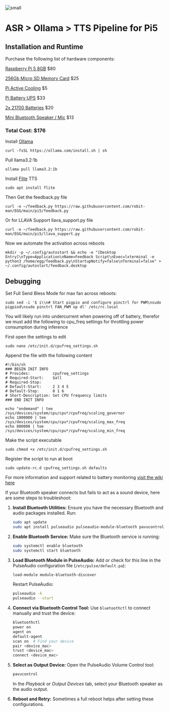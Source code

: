 ![small](https://github.com/user-attachments/assets/9dffeb2d-ca27-4e23-94c5-b3bea3b602dd)

# ASR > Ollama > TTS Pipeline for Pi5

## Installation and Runtime

Purchase the following list of hardware components:

[Raspberry Pi 5 8GB](https://www.sparkfun.com/products/23551) $80

[256Gb Micro SD Memory Card](https://www.amazon.com/SanDisk-Extreme-microSDXC-Memory-Adapter/dp/B09X7C2GBC) $25

[Pi Active Cooling](https://www.sparkfun.com/products/23585) $5

[Pi Battery UPS](https://www.amazon.com/gp/product/B0D39VDMDP) $33

[2x 21700 Batteries](https://www.amazon.com/dp/B0CJ4J6B8Z) $20

[Mini Bluetooth Speaker / Mic](https://www.amazon.com/dp/B0BPNYY61M) $13

### Total Cost: $176


Install [Ollama](https://ollama.com/)
```
curl -fsSL https://ollama.com/install.sh | sh
```
Pull llama3.2:1b
```
ollama pull llama3.2:1b
```
Install [Flite](http://www.festvox.org/flite/) TTS
```
sudo apt install flite
```
Then Get the feedback.py file
```
curl -o ~/feedback.py https://raw.githubusercontent.com/robit-man/EGG/main/pi5/feedback.py
```
Or for LLAVA Support llava_support.py file
```
curl -o ~/feedback.py https://raw.githubusercontent.com/robit-man/EGG/main/pi5/llava_support.py
```
Now we automate the activation across reboots
```
mkdir -p ~/.config/autostart && echo -e "[Desktop Entry]\nType=Application\nName=Feedback Script\nExec=lxterminal -e python3 /home/egg/feedback.py\nStartupNotify=false\nTerminal=false" > ~/.config/autostart/feedback.desktop
```

## Debugging

Set Full Send Bless Mode for max fan across reboots:

```
sudo sed -i '$ i\\n# Start pigpio and configure pinctrl for PWM\nsudo pigpiod\nsudo pinctrl FAN_PWM op dl' /etc/rc.local
```

You will likely run into undercurrent when powering off of battery, therefor we must add the following to cpu_freq settings for throttling power consumption during inference

First open the settings to edit
```
sudo nano /etc/init.d/cpufreq_settings.sh
```

Append the file with the following content
```
#!/bin/sh
### BEGIN INIT INFO
# Provides:          cpufreq_settings
# Required-Start:    $all
# Required-Stop:
# Default-Start:     2 3 4 5
# Default-Stop:      0 1 6
# Short-Description: Set CPU frequency limits
### END INIT INFO

echo "ondemand" | tee /sys/devices/system/cpu/cpu*/cpufreq/scaling_governor
echo 1800000 | tee /sys/devices/system/cpu/cpu*/cpufreq/scaling_max_freq
echo 800000 | tee /sys/devices/system/cpu/cpu*/cpufreq/scaling_min_freq
```

Make the script executable
```
sudo chmod +x /etc/init.d/cpufreq_settings.sh
```

Register the script to run at boot
```
sudo update-rc.d cpufreq_settings.sh defaults
```

For more information and support related to battery monitoring [visit the wiki here](https://www.waveshare.com/wiki/UPS_HAT_(D))

If your Bluetooth speaker connects but fails to act as a sound device, here are some steps to troubleshoot:

1. **Install Bluetooth Utilities:** Ensure you have the necessary Bluetooth and audio packages installed. Run:
   ```bash
   sudo apt update
   sudo apt install pulseaudio pulseaudio-module-bluetooth pavucontrol bluez
   ```

2. **Enable Bluetooth Service:** Make sure the Bluetooth service is running:
   ```bash
   sudo systemctl enable bluetooth
   sudo systemctl start bluetooth
   ```

3. **Load Bluetooth Module in PulseAudio:**
   Add or check for this line in the PulseAudio configuration file (`/etc/pulse/default.pa`):
   ```bash
   load-module module-bluetooth-discover
   ```
   Restart PulseAudio:
   ```bash
   pulseaudio -k
   pulseaudio --start
   ```

4. **Connect via Bluetooth Control Tool:**
   Use `bluetoothctl` to connect manually and trust the device:
   ```bash
   bluetoothctl
   power on
   agent on
   default-agent
   scan on  # Find your device
   pair <device_mac>
   trust <device_mac>
   connect <device_mac>
   ```

5. **Select as Output Device:**
   Open the PulseAudio Volume Control tool:
   ```bash
   pavucontrol
   ```
   In the *Playback* or *Output Devices* tab, select your Bluetooth speaker as the audio output.

6. **Reboot and Retry:** Sometimes a full reboot helps after setting these configurations.
